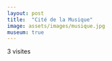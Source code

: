 ```yaml
---
layout: post
title:  "Cité de la Musique"
image: assets/images/musique.jpg
museum: true
---
```


3 visites